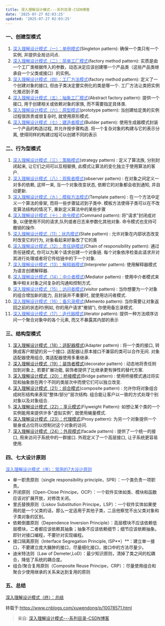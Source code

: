 ```yaml
---
title: 深入理解设计模式---系列目录-CSDN博客
date: '2025-07-27 02:03:25'
updated: '2025-07-27 02:03:25'
---
```

### 一、创建型模式
1. [<font style="color:#3366ff;">深入理解设计模式（一）：单例模式</font>](https://www.cnblogs.com/xuwendong/p/9633985.html)(Singleton pattern): 确保一个类只有一个实例, 并提供全局访问点.
2. [<font style="color:#3366ff;">深入理解设计模式（二）：简单工厂模式</font>](https://www.cnblogs.com/xuwendong/p/9634614.html)(factory method pattern): 实质是由一个工厂类根据传入的参数，动态决定应该创建哪一个产品类（这些产品类继承自一个父类或接口）的实例。
3. [<font style="color:#3366ff;">深入理解设计模式（四）：工厂方法模式</font>](https://www.cnblogs.com/xuwendong/p/9634618.html)(factory method pattern): 定义了一个创建对象的接口, 但由子类决定要实例化的类是哪一个. 工厂方法让类把实例化推迟到子类
4. [<font style="color:#3366ff;">深入理解设计模式（五）：抽象工厂模式</font>](https://www.cnblogs.com/xuwendong/p/9764984.html)(Abstract factory pattern): 提供一个接口, 用于创建相关或依赖对象的家族, 而不需要指定具体类.
5. [<font style="color:#3366ff;">深入理解设计模式（六）：原型模式</font>](https://www.cnblogs.com/xuwendong/p/9768441.html)(prototype pattern): 当创建给定类的实例过程很昂贵或很复杂时, 就使用原形模式.
6. [<font style="color:#3366ff;">深入理解设计模式（七）：建造者模式</font>](https://www.cnblogs.com/xuwendong/p/9792646.html)(Builder pattern): 使用生成器模式封装一个产品的构造过程, 并允许按步骤构造. 将一个复杂对象的构建与它的表示分离, 使得同样的构建过程可以创建不同的表示

### 二、行为型模式
1. [<font style="color:#3366ff;">深入理解设计模式（三）：策略模式</font>](https://www.cnblogs.com/xuwendong/p/9634599.html)(strategy pattern) : 定义了算法族, 分别封闭起来, 让它们之间可以互相替换, 此模式让算法的变化独立于使用算法的客户.
2. [<font style="color:#3366ff;">深入理解设计模式（八）：观察者模式</font>](https://www.cnblogs.com/xuwendong/p/9814417.html)(observer pattern) : 在对象之间定义一对多的依赖, 这样一来, 当一个对象改变状态, 依赖它的对象都会收到通知, 并自动更新.
3. [<font style="color:#3366ff;">深入理解设计模式（九）：模板方法模式</font>](https://www.cnblogs.com/xuwendong/p/9814419.html)(Template pattern) : 在一个方法中定义一个算法的骨架, 而将一些步骤延迟到子类中. 模板方法使得子类可以在不改变算法结构的情况下, 重新定义算法中的某些步骤
4. [<font style="color:#3366ff;">深入理解设计模式（十）：命令模式</font>](https://www.cnblogs.com/xuwendong/p/9814421.html)(Command pattern): 将"请求"封闭成对象, 以便使用不同的请求,队列或者日志来参数化其他对象. 命令模式也支持可撤销的操作.
5. [<font style="color:#3366ff;">深入理解设计模式（11）：状态模式</font>](https://www.cnblogs.com/xuwendong/p/9814423.html)(State pattern) : 允许对象在内部状态改变时改变它的行为, 对象看起来好象改了它的类
6. [<font style="color:#3366ff;">深入理解设计模式（12）：责任链模式</font>](https://www.cnblogs.com/xuwendong/p/9814425.html)(Chain of responsibility pattern): 通过责任链模式, 你可以为某个请求创建一个对象链. 每个对象依序检查此请求并对其进行处理或者将它传给链中的下一个对象.
7. [<font style="color:#3366ff;">深入理解设计模式（13）：解释器模式</font>](https://www.cnblogs.com/xuwendong/p/9898012.html)(Interpreter pattern): 使用解释器模式为语言创建解释器.
8. [<font style="color:#3366ff;">深入理解设计模式（14）：中介者模式</font>](https://www.cnblogs.com/xuwendong/p/9898016.html)(Mediator pattern) : 使用中介者模式来集中相关对象之间复杂的沟通和控制方式.
9. [<font style="color:#3366ff;">深入理解设计模式（15）：访问者模式</font>](https://www.cnblogs.com/xuwendong/p/9898021.html)(visitor pattern) : 当你想要为一个对象的组合增加新的能力, 且封装并不重要时, 就使用访问者模式.
10. [<font style="color:#3366ff;">深入理解设计模式（16）：备忘录模式</font>](https://www.cnblogs.com/xuwendong/p/9898029.html)(Memento pattern): 当你需要让对象返回之前的状态时(例如, 你的用户请求"撤销"), 你使用备忘录模式.
11. [<font style="color:#3366ff;">深入理解设计模式（17）：迭代器模式</font>](https://www.cnblogs.com/xuwendong/p/9898030.html)(iterator pattern): 提供一种方法顺序访问一个聚合对象中的各个元素, 而又不暴露其内部的表示

### 三、结构型模式
1. [深入理解设计模式（18）：适配器模式](https://www.cnblogs.com/xuwendong/p/10078549.html)(Adapter pattern) : 将一个类的接口, 转换成客户期望的另一个接口. 适配器让原本接口不兼容的类可以合作无间. 对象适配器使用组合, 类适配器使用多重继承.
2. [深入理解设计模式（19）：装饰者模式](https://www.cnblogs.com/xuwendong/p/10180943.html)(decorator pattern) : 动态地将责任附加到对象上, 若要扩展功能, 装饰者提供了比继承更有弹性的替代方案.
3. [深入理解设计模式（20）：桥接模式](https://www.cnblogs.com/xuwendong/p/10319474.html)(Bridge pattern) : 使用桥接模式通过将实现和抽象放在两个不同的类层次中而使它们可以独立改变.
4. [深入理解设计模式（21）：组合模式](https://www.cnblogs.com/xuwendong/p/10381662.html)(composite pattern) : 允许你将对象组合成树形结构来表现"整体/部分"层次结构. 组合能让客户以一致的方式处理个别对象以及对象组合.
5. [深入理解设计模式（22）：享元模式](https://www.cnblogs.com/xuwendong/p/10414863.html)(Flyweight Pattern): 如想让某个类的一个实例能用来提供许多"虚拟实例", 就使用蝇量模式.
6. [深入理解设计模式（23）：代理模式](https://www.cnblogs.com/xuwendong/p/10318700.html)(Proxy pattern): 为另一个对象提供一个替身或占位符以控制对这个对象的访问.
7. [深入理解设计模式（24）：外观模式](https://www.cnblogs.com/xuwendong/p/10414861.html)(facade pattern) : 提供了一个统一的接口, 用来访问子系统中的一群接口. 外观定义了一个高层接口, 让子系统更容易使用.

### 四、七大设计原则
[<font style="color:#3366ff;">深入理解设计模式（序）：常用的7大设计原则</font>](https://www.cnblogs.com/xuwendong/p/9660942.html)

+ 单一职责原则（single responsibility principle，SPR）：一个类负责一项职责。
+ 开闭原则（Open-Close Principe，OCP）：一个软件实体如类、模块和函数应该对扩展开放，对修改关闭。
+ 里氏替换原则（Liskov Substitution Principe，LSP）：一个软件实体如果使用的是一个父类的话，那么一定适用于其他子类，二且他察觉不出父类对象和子类对象的区别。
+ 依赖倒置原则（Dependence Inversion Principle）：高层模块不应该依赖低层模块，二者都应该依赖其抽象；抽象不应该依赖细节；细节应该依赖抽象。即针对接口编程，不要针对实现编程。
+ 接口隔离原则（Interface  Segregation Principle, ISP**）**：建立单一接口，不要建立庞大臃肿的接口，尽量细化接口，接口中的方法尽量少。
+ 迪米特法则（Law of Demeter,LoD）：最少知识原则，清掉了类之间的松耦合，降低了系统的耦合度。
+ 组合/聚合复用原则（Composite Reuse Principe，CRP）：尽量使用组合和聚合少使用继承的关系来达到复用的原则

### 五、总结
[深入理解设计模式（终）：总结](https://www.cnblogs.com/xuwendong/p/10284143.html)

转载于:https://www.cnblogs.com/xuwendong/p/10078571.html



> 来自: [深入理解设计模式---系列目录-CSDN博客](https://blog.csdn.net/dbc68367/article/details/102178687)
>





